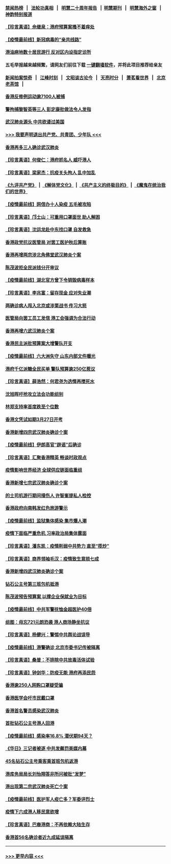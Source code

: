 #### [禁闻热榜](热点新闻.md?=0)  &nbsp;&nbsp;|&nbsp;&nbsp; [法轮功真相](https://github.com/gfw-breaker/truth/blob/master/README.md?=0) &nbsp;&nbsp;|&nbsp;&nbsp; [明慧二十周年报告](https://github.com/gfw-breaker/mh-reports/blob/master/README.md?=0) &nbsp;&nbsp;|&nbsp;&nbsp;[明慧期刊](https://github.com/gfw-breaker/mh-qikan) &nbsp;&nbsp;|&nbsp;&nbsp; [明慧海外之窗](https://github.com/gfw-breaker/mh-news/blob/master/README.md?=0) &nbsp;&nbsp;|&nbsp;&nbsp; [神韵特别报道](https://github.com/gfw-breaker/mh-news/blob/master/shenyun.md?=0)
#### [【珍言真语】佘继泉：港府预算案搔不着痒处](../pages/nsc415/n11910011.md?t=03030502) 
#### [【疫情最前线】新冠病毒的“亲共线路”](../pages/nsc415/n11907734.md?t=03030502) 
#### [港油麻地数十居民游行 反对区内设指定诊所](../pages/nsc415/n11907900.md?t=03030502) 
#### 五毛举报越来越频繁，请网友们前往下载 [一键翻墙软件](https://github.com/gfw-breaker/ssr-accounts)，并将此项目推荐给亲友
#### [新闻拍案惊奇](https://github.com/gfw-breaker/banned-news/blob/master/pages/link4.md) &nbsp;&nbsp;|&nbsp;&nbsp; [江峰时刻](https://github.com/gfw-breaker/banned-news/blob/master/pages/link4.md) &nbsp;&nbsp;|&nbsp;&nbsp; [文昭谈古论今](https://github.com/gfw-breaker/banned-news/blob/master/pages/link4.md) &nbsp;&nbsp;|&nbsp;&nbsp; [天亮时分](https://github.com/gfw-breaker/banned-news/blob/master/pages/link4.md) &nbsp;&nbsp;|&nbsp;&nbsp; [萧茗看世界](https://github.com/gfw-breaker/banned-news/blob/master/pages/link4.md) &nbsp;&nbsp;|&nbsp;&nbsp; [北京老茶馆](https://github.com/gfw-breaker/banned-news/blob/master/pages/link4.md) &nbsp;&nbsp;|&nbsp;&nbsp; 
#### [香港反修例运动逾7100人被捕](../pages/nsc415/n11907922.md?t=03030502) 
#### [警拘捕黎智英等三人 彭定康批做法令人发指](../pages/nsc415/n11907905.md?t=03030502) 
#### [武汉肺炎源头 中共欲诿过美国](../pages/nsc415/n11907665.md?t=03030502) 
#### [>>> 我要声明退出共产党、共青团、少年队 <<<](https://github.com/begood0513/goodnews/blob/master/quit/letter.md) 
#### [香港再多三人确诊武汉肺炎](../pages/nsc415/n11907846.md?t=03030502) 
#### [【珍言真语】何俊仁：港府抓名人 威吓港人](../pages/nsc415/n11907561.md?t=03030502) 
#### [【珍言真语】梁家杰：抗疫关头拘人 乱中加乱](../pages/nsc415/n11907444.md?t=03030502) 
#### [《九评共产党》](https://github.com/begood0513/9ping.md/blob/master/README.md) &nbsp;|&nbsp; [《解体党文化》](../../../../jtdwh.md/blob/master/README.md)  &nbsp;|&nbsp; [《共产主义的终极目的》](../../../../gczydzjmd.md/blob/master/README.md) &nbsp;|&nbsp; [《魔鬼在统治我们的世界》](../../../../mgztzwmdsj.md/blob/master/README.md) 
#### [【疫情最前线】网信办十人染疫 五毛被攻陷](../pages/nsc415/n11903757.md?t=03030502) 
#### [【珍言真语】邝士山：可重用口罩面世 助人解困](../pages/nsc415/n11903875.md?t=03030502) 
#### [【珍言真语】沈运龙赴中东找口罩 自发救急](../pages/nsc415/n11903291.md?t=03030502) 
#### [香港政党抗议医管局 对罢工医护秋后算账](../pages/nsc415/n11901746.md?t=03030502) 
#### [香港再增两宗涉北角佛堂武汉肺炎个案](../pages/nsc415/n11901737.md?t=03030502) 
#### [陈茂波拒全民派钱分开审议](../pages/nsc415/n11901672.md?t=03030502) 
#### [【疫情最前线】湖北官方曾下令销毁病毒样本](../pages/nsc415/n11901518.md?t=03030502) 
#### [【珍言真语】李兆富：留存现金 应对失业潮](../pages/nsc415/n11901448.md?t=03030502) 
#### [两确诊病人闯入北京或涉栗战书 传习大怒](../pages/nsc415/n11901180.md?t=03030502) 
#### [医管局向罢工员工发信 港工会强调为合法行动](../pages/nsc415/n11898870.md?t=03030502) 
#### [香港再增六武汉肺炎个案](../pages/nsc415/n11898843.md?t=03030502) 
#### [香港民主派批预算案大增警队开支](../pages/nsc415/n11898813.md?t=03030502) 
#### [【疫情最前线】六大洲失守 山东内部文件曝光](../pages/nsc415/n11898455.md?t=03030502) 
#### [港府千亿派糖全民买单 警队预算逾250亿惹议](../pages/nsc415/n11898608.md?t=03030502) 
#### [【珍言真语】薛浩然：何君尧为选情再搅死水](../pages/nsc415/n11898269.md?t=03030502) 
#### [沈旭晖吁抢攻立法会功能组别](../pages/nsc415/n11896084.md?t=03030502) 
#### [林郑支持率首度跌至个位数](../pages/nsc415/n11896058.md?t=03030502) 
#### [香港文凭试如期3月27日开考](../pages/nsc415/n11896055.md?t=03030502) 
#### [香港新增四宗武汉肺炎确诊个案](../pages/nsc415/n11896040.md?t=03030502) 
#### [【疫情最前线】伊朗高官“辟谣”后确诊](../pages/nsc415/n11895902.md?t=03030502) 
#### [【珍言真语】汇聚香港精英 畅谈时政观点](../pages/nsc415/n11895733.md?t=03030502) 
#### [疫情影响世界经济 全球供应链面临重组](../pages/nsc415/n11895634.md?t=03030502) 
#### [香港新增七宗武汉肺炎确诊个案](../pages/nsc415/n11893498.md?t=03030502) 
#### [的士司机游行期间撞伤人 许智峯提私人检控](../pages/nsc415/n11893483.md?t=03030502) 
#### [香港政府向南韩发红色旅游警示](../pages/nsc415/n11893398.md?t=03030502) 
#### [【疫情最前线】监狱集体感染 集市爆人潮](../pages/nsc415/n11893181.md?t=03030502) 
#### [疫情下面临严重危机  习率政治局集体露面](../pages/nsc415/n11893305.md?t=03030502) 
#### [【珍言真语】潘东凯：疫情削弱中共势力 直至“揽炒”](../pages/nsc415/n11892866.md?t=03030502) 
#### [【珍言真语】商界领袖毛汉：疫情致生意损七成](../pages/nsc415/n11890348.md?t=03030502) 
#### [香港新增四武汉肺炎确诊个案](../pages/nsc415/n11890610.md?t=03030502) 
#### [钻石公主号第三班包机抵港](../pages/nsc415/n11890645.md?t=03030502) 
#### [陈茂波预告预算案 以撑企业保就业为目标](../pages/nsc415/n11890574.md?t=03030502) 
#### [【疫情最前线】中共军警抚恤金超医护40倍](../pages/nsc415/n11890458.md?t=03030502) 
#### [组图：毋忘721元朗恐袭 港人商场静坐抗议](../pages/nsc415/n11876882.md?t=03030502) 
#### [【珍言真语】杨健兴：警惕中共舆论战误导](../pages/nsc415/n11888131.md?t=03030502) 
#### [【疫情最前线】港警确诊 北京市委书记传被隔离](../pages/nsc415/n11886872.md?t=03030502) 
#### [【珍言真语】桑普：不排除中共放毒活体试验](../pages/nsc415/n11886832.md?t=03030502) 
#### [【珍言真语】钟剑华：防疫无能 港府再添民怨](../pages/nsc415/n11884504.md?t=03030502) 
#### [香港逾250人网购口罩疑受骗](../pages/nsc415/n11884388.md?t=03030502) 
#### [香港医学会吁市民戴口罩](../pages/nsc415/n11884367.md?t=03030502) 
#### [香港首名警员感染武汉肺炎](../pages/nsc415/n11884357.md?t=03030502) 
#### [首批钻石公主号港人回港](../pages/nsc415/n11884333.md?t=03030502) 
#### [【疫情最前线】感染率16.8% 潜伏期94天？](../pages/nsc415/n11884256.md?t=03030502) 
#### [《华日》三记者被逐 中共发飙罚美媒内幕](../pages/nsc415/n11884184.md?t=03030502) 
#### [45名钻石公主号乘客乘首班包机返港](../pages/nsc415/n11881770.md?t=03030502) 
#### [港库务局局长刘怡翔答非所问被批“发梦”](../pages/nsc415/n11881752.md?t=03030502) 
#### [港出现第二宗武汉肺炎死亡个案](../pages/nsc415/n11881736.md?t=03030502) 
#### [【疫情最前线】医护军人疫亡多？军委评烈士](../pages/nsc415/n11881655.md?t=03030502) 
#### [疫情下六成港人移民意欲增](../pages/nsc415/n11881699.md?t=03030502) 
#### [【珍言真语】巴裔港商：不再依赖大陆生存](../pages/nsc415/n11881126.md?t=03030502) 
#### [香港首56名确诊者近九成延误隔离](../pages/nsc415/n11879079.md?t=03030502) 

----
#### [ >>> 更早内容 <<< ](../indexes/nsc415-earlier.md)
